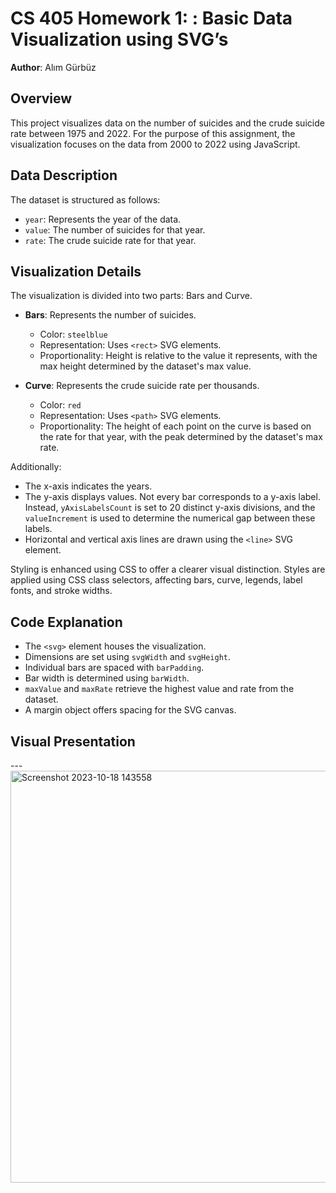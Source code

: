 # CS 405 Homework 1: : Basic Data Visualization using SVG’s 

**Author**: Alım Gürbüz  

## Overview

This project visualizes data on the number of suicides and the crude suicide rate between 1975 and 2022. For the purpose of this assignment, the visualization focuses on the data from 2000 to 2022 using JavaScript.

## Data Description

The dataset is structured as follows:

- `year`: Represents the year of the data.
- `value`: The number of suicides for that year.
- `rate`: The crude suicide rate for that year.

## Visualization Details

The visualization is divided into two parts: Bars and Curve.

- **Bars**: Represents the number of suicides. 
  - Color: `steelblue`
  - Representation: Uses `<rect>` SVG elements.
  - Proportionality: Height is relative to the value it represents, with the max height determined by the dataset's max value.
  
- **Curve**: Represents the crude suicide rate per thousands.
  - Color: `red`
  - Representation: Uses `<path>` SVG elements. 
  - Proportionality: The height of each point on the curve is based on the rate for that year, with the peak determined by the dataset's max rate.

Additionally:

- The x-axis indicates the years.
- The y-axis displays values. Not every bar corresponds to a y-axis label. Instead, `yAxisLabelsCount` is set to 20 distinct y-axis divisions, and the `valueIncrement` is used to determine the numerical gap between these labels.
- Horizontal and vertical axis lines are drawn using the `<line>` SVG element.
  
Styling is enhanced using CSS to offer a clearer visual distinction. Styles are applied using CSS class selectors, affecting bars, curve, legends, label fonts, and stroke widths.

## Code Explanation

- The `<svg>` element houses the visualization.
- Dimensions are set using `svgWidth` and `svgHeight`.
- Individual bars are spaced with `barPadding`.
- Bar width is determined using `barWidth`.
- `maxValue` and `maxRate` retrieve the highest value and rate from the dataset.
- A margin object offers spacing for the SVG canvas.

## Visual Presentation


---<img width="659" alt="Screenshot 2023-10-18 143558" src="https://github.com/alimgrbz/CS405_Homework1/assets/134507100/6e700f52-d423-455e-9c42-f7377e4a1d52">
 

